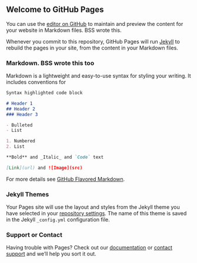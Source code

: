 ## Welcome to GitHub Pages

You can use the [editor on GitHub](https://github.com/balsher-sidhu/example-github-pages-repo2/edit/master/README.md) to maintain and preview the content for your website in Markdown files. BSS wrote this.

Whenever you commit to this repository, GitHub Pages will run [Jekyll](https://jekyllrb.com/) to rebuild the pages in your site, from the content in your Markdown files.

### Markdown. BSS wrote this too

Markdown is a lightweight and easy-to-use syntax for styling your writing. It includes conventions for

```markdown
Syntax highlighted code block

# Header 1
## Header 2
### Header 3

- Bulleted
- List

1. Numbered
2. List

**Bold** and _Italic_ and `Code` text

[Link](url) and ![Image](src)
```

For more details see [GitHub Flavored Markdown](https://guides.github.com/features/mastering-markdown/).

### Jekyll Themes

Your Pages site will use the layout and styles from the Jekyll theme you have selected in your [repository settings](https://github.com/balsher-sidhu/example-github-pages-repo2/settings). The name of this theme is saved in the Jekyll `_config.yml` configuration file.

### Support or Contact

Having trouble with Pages? Check out our [documentation](https://help.github.com/categories/github-pages-basics/) or [contact support](https://github.com/contact) and we’ll help you sort it out.
